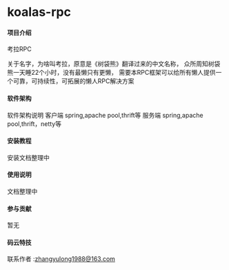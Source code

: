 # koalas-rpc

#### 项目介绍
考拉RPC

关于名字，为啥叫考拉，原意是《树袋熊》翻译过来的中文名称，
众所周知树袋熊一天睡22个小时，没有最懒只有更懒，
需要本RPC框架可以给所有懒人提供一个可靠，可持续性，可拓展的懒人RPC解决方案

#### 软件架构
软件架构说明
客户端
spring,apache pool,thrift等
服务端
spring,apache pool,thrift，netty等
#### 安装教程

安装文档整理中

#### 使用说明

文档整理中

#### 参与贡献
 暂无

#### 码云特技

联系作者 :zhangyulong1988@163.com